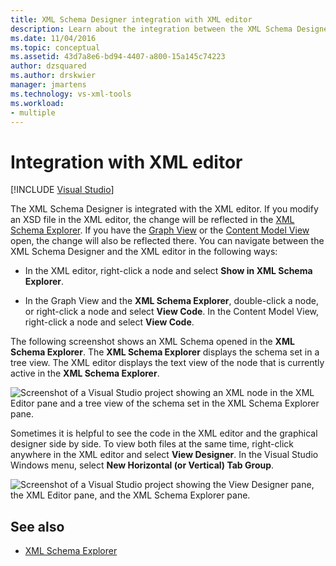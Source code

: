 ```yaml
---
title: XML Schema Designer integration with XML editor
description: Learn about the integration between the XML Schema Designer and the XML editor, and how changes made in one are reflected in the other.
ms.date: 11/04/2016
ms.topic: conceptual
ms.assetid: 43d7a8e6-bd94-4407-a800-15a145c74223
author: dzsquared
ms.author: drskwier
manager: jmartens
ms.technology: vs-xml-tools
ms.workload:
- multiple
---
```

# Integration with XML editor

 [!INCLUDE [Visual Studio](~/includes/applies-to-version/vs-windows-only.md)]

The XML Schema Designer is integrated with the XML editor. If you modify an XSD file in the XML editor, the change will be reflected in the [XML Schema Explorer](../xml-tools/xml-schema-explorer.md). If you have the [Graph View](../xml-tools/graph-view.md) or the [Content Model View](../xml-tools/content-model-view.md) open, the change will also be reflected there. You can navigate between the XML Schema Designer and the XML editor in the following ways:

- In the XML editor, right-click a node and select **Show in XML Schema Explorer**.

- In the Graph View and the **XML Schema Explorer**, double-click a node, or right-click a node and select **View Code**. In the Content Model View, right-click a node and select **View Code**.

The following screenshot shows an XML Schema opened in the **XML Schema Explorer**. The **XML Schema Explorer** displays the schema set in a tree view. The XML editor displays the text view of the node that is currently active in the **XML Schema Explorer**.

![Screenshot of a Visual Studio project showing an XML node in the XML Editor pane and a tree view of the schema set in the XML Schema Explorer pane.](../xml-tools/media/xsddesignerwithxmleditor.gif)

Sometimes it is helpful to see the code in the XML editor and the graphical designer side by side. To view both files at the same time, right-click anywhere in the XML editor and select **View Designer**. In the Visual Studio Windows menu, select **New Horizontal (or Vertical) Tab Group**.

![Screenshot of a Visual Studio project showing the View Designer pane, the XML Editor pane, and the XML Schema Explorer pane.](../xml-tools/media/xsddesignerwithxmleditorandcmv.gif)

## See also

- [XML Schema Explorer](../xml-tools/xml-schema-explorer.md)
